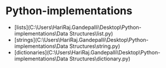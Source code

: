 # Python-implementations

- [lists](C:\Users\HariRaj.Gandepalli\Desktop\Python-implementations\Data Structures\list.py)
- [strings](C:\Users\HariRaj.Gandepalli\Desktop\Python-implementations\Data Structures\string.py)
- [dictionaries](C:\Users\HariRaj.Gandepalli\Desktop\Python-implementations\Data Structures\dictionary.py)